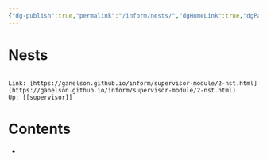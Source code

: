 ```yaml
---
{"dg-publish":true,"permalink":"/inform/nests/","dgHomeLink":true,"dgPassFrontmatter":false}
---
```


# Nests
```ad-info

Link: [https://ganelson.github.io/inform/supervisor-module/2-nst.html](https://ganelson.github.io/inform/supervisor-module/2-nst.html)
Up: [[supervisor]]
```

# Contents
- 